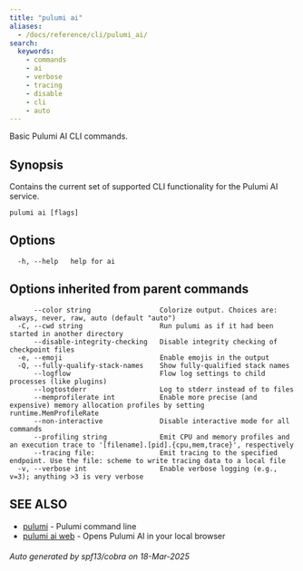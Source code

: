 ```yaml
---
title: "pulumi ai"
aliases:
  - /docs/reference/cli/pulumi_ai/
search:
  keywords:
    - commands
    - ai
    - verbose
    - tracing
    - disable
    - cli
    - auto
---
```


Basic Pulumi AI CLI commands.

## Synopsis

Contains the current set of supported CLI functionality for the Pulumi AI service.

```
pulumi ai [flags]
```

## Options

```
  -h, --help   help for ai
```

## Options inherited from parent commands

```
      --color string                 Colorize output. Choices are: always, never, raw, auto (default "auto")
  -C, --cwd string                   Run pulumi as if it had been started in another directory
      --disable-integrity-checking   Disable integrity checking of checkpoint files
  -e, --emoji                        Enable emojis in the output
  -Q, --fully-qualify-stack-names    Show fully-qualified stack names
      --logflow                      Flow log settings to child processes (like plugins)
      --logtostderr                  Log to stderr instead of to files
      --memprofilerate int           Enable more precise (and expensive) memory allocation profiles by setting runtime.MemProfileRate
      --non-interactive              Disable interactive mode for all commands
      --profiling string             Emit CPU and memory profiles and an execution trace to '[filename].[pid].{cpu,mem,trace}', respectively
      --tracing file:                Emit tracing to the specified endpoint. Use the file: scheme to write tracing data to a local file
  -v, --verbose int                  Enable verbose logging (e.g., v=3); anything >3 is very verbose
```

## SEE ALSO

* [pulumi](/docs/iac/cli/commands/pulumi/)	 - Pulumi command line
* [pulumi ai web](/docs/iac/cli/commands/pulumi_ai_web/)	 - Opens Pulumi AI in your local browser

###### Auto generated by spf13/cobra on 18-Mar-2025
